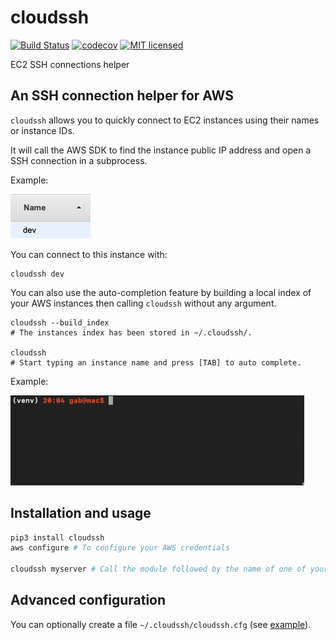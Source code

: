 # cloudssh

[![Build Status](https://travis-ci.org/gabfl/cloudssh.svg?branch=master)](https://travis-ci.org/gabfl/cloudssh)
[![codecov](https://codecov.io/gh/gabfl/cloudssh/branch/master/graph/badge.svg)](https://codecov.io/gh/gabfl/cloudssh)
[![MIT licensed](https://img.shields.io/badge/license-MIT-green.svg)](https://raw.githubusercontent.com/gabfl/cloudssh/master/LICENSE)

EC2 SSH connections helper

## An SSH connection helper for AWS

`cloudssh` allows you to quickly connect to EC2 instances using their names or instance IDs.

It will call the AWS SDK to find the instance public IP address and open a SSH connection in a subprocess.

Example:

![EC2](https://github.com/gabfl/cloudssh/blob/master/img/ec2.png?raw=true)

You can connect to this instance with:
```
cloudssh dev
```

You can also use the auto-completion feature by building a local index of your AWS instances then calling `cloudssh` without any argument.
```
cloudssh --build_index
# The instances index has been stored in ~/.cloudssh/.

cloudssh
# Start typing an instance name and press [TAB] to auto complete.
```

Example:

![EC2](https://github.com/gabfl/cloudssh/blob/master/img/autocomplete_demo.gif?raw=true)

## Installation and usage

```bash
pip3 install cloudssh
aws configure # To configure your AWS credentials

cloudssh myserver # Call the module followed by the name of one of your servers
```

## Advanced configuration

You can optionally create a file `~/.cloudssh/cloudssh.cfg` (see [example](.cloudssh.cfg.sample)).
